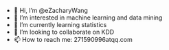 - 👋 Hi, I’m @eZacharyWang
- 👀 I’m interested in machine learning and data mining
- 🌱 I’m currently learning statistics
- 💞️ I’m looking to collaborate on KDD
- 📫 How to reach me: 271590996atqq.com

<!---
eZacharyWang/eZacharyWang is a ✨ special ✨ repository because its `README.md` (this file) appears on your GitHub profile.
You can click the Preview link to take a look at your changes.
--->

